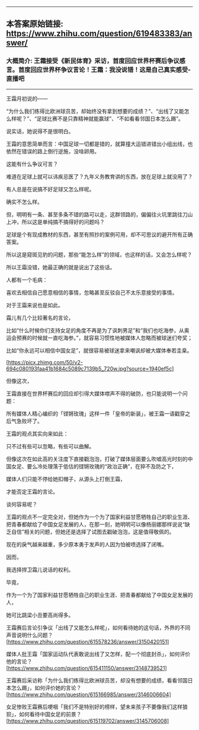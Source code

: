 ----------------------------------------
## 本答案原始链接: https://www.zhihu.com/question/619483383/answer/
### 大概简介: 王霜接受《新民体育》采访，首度回应世界杯赛后争议感言。首度回应世界杯争议言论！王霜：我没说错！这是自己真实感受-直播吧
----------------------------------------
王霜月初说的——

“为什么我们练得比欧洲球员苦，却始终没有拿到想要的成绩？”、“出线了又能怎么样呢？”、“足球比赛不是只靠精神就能赢球”、“不如看看邻国日本怎么踢”。

说实话，她说得不是很明白。

王霜的意思简单而言：中国足球一切都是错的，就算撞大运错进错出小组出线，也依然在错误的路上倒行逆施，没啥卵用。

这能有什么争议可言？

难道在足球上就可以讳疾忌医了？九年义务教育讲的东西，放在足球上就没用了？

有人总是在说搞不好足球又怎么样呢。

确实不怎么样。

但，明明有一条、甚至多条不错的路可以走，这群领路的，偏偏往火坑里跳往刀山上冲，所以这是单纯搞不搞得好的问题吗？

足球是个有现成教材的东西，甚至有照抄的案例可用，却不可思议的避开所有正确答案。

所以这是窥斑见豹的问题，那些“能怎么样”的领域，也这样的话，又会怎么样呢？

所以王霜没错，她最正确的就是说出了这些话。

人都有一个毛病：

喜欢去相信自己愿意相信的事情，忽略甚至反驳自己不太乐意接受的事情。




对于王霜来说也是如此。

霜儿有几个比较著名的言论，

比如“什么时候你们支持女足的角度不再是为了讽刺男足”和“我们也吃海参，从奥运会预赛的时候就一直吃海参。”，就容易习惯性地被媒体人忽略而被球迷们夸奖；

比如“你永远可以相信中国女足”，就很容易被球迷拿来嘲讽却被大媒体奉若圭臬。

[https://picx.zhimg.com/50/v2-694c080193faa41b1684c5089c7139b5_720w.jpg?source=1940ef5c]




但像这次，

王霜直接在世界杯赛后的回应却引得大媒体噤声不得的破防，也只能说明一个问题：

所有媒体人精心编织的「铿锵玫瑰」这样一件「皇帝的新装」，被王霜一语戳穿之后气急败坏了。




王霜的观点其实向来如此：

只不过有些可以忽略，有些可以曲解。

但像这次在如此高的关注度下直接戳泡泡，打破了媒体层面要么吹嘘高光时刻的中国女足、要么冷处理落于低估的铿锵玫瑰的“政治正确”，在猝不及防之下，

媒体人们只能不停给她扣帽子，从源头上打倒王霜，

才能否定王霜的言论。




谈何容易呢？




王霜的观点不一定完全对，但她作为一个为了国家利益甘愿牺牲自己的职业生涯、把青春都献给了中国女足发展的人，在那一刻，她明明可以像杨丽娜那样说说“缺乏自信”相关的问题，但她还是选择了试图去戳破泡泡，这是值得敬佩的。

现在的戾气越来越重，多少原本勇于发声的人因为怕被喷选择了闭嘴。

因而，

我选择捍卫霜儿说话的权利。




毕竟，

作为一个为了国家利益甘愿牺牲自己的职业生涯、把青春都献给了中国女足发展的人，

她可比跳梁小丑要高尚得多。




王霜赛后言论引争议「出线了又能怎么样呢」，如何看待她的这句话，外界的不同声音说明什么问题？ [https://www.zhihu.com/question/615578236/answer/3150420151]

媒体人批王霜「国家运动队代表敢说出线了又怎样，配一个彻底封杀」，如何评价他的言论？ [https://www.zhihu.com/question/615411150/answer/3148739521]

王霜赛后采访称「为什么我们练得比欧洲球员苦，却没有想要的成绩，看看邻国日本怎么踢」，如何评价她的言论？ [https://www.zhihu.com/question/615166985/answer/3146006604]

女足惨败王霜赛后哽咽「我们不是特别好的榜样，望未来孩子不要像我们这样狼狈」，如何看待中国女足的前景？ [https://www.zhihu.com/question/615119702/answer/3145706008]